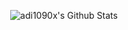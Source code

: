 <!-- List Of Websites-->
[archcraft]: https://archcraft.io
[archcrafts]: https://github.com/archcraft-os
[twitter]: https://www.twitter.com/adi1090x
[reddit]: https://www.reddit.com/user/adi1090x
[github]: https://www.github.com/adi1090x
[gmail]: mailto:adi1090x@gmail.com
[bmac]: https://www.buymeacoffee.com/adi1090x
[ko-fi]: https://ko-fi.com/adi1090x
[paypal]: https://www.paypal.com/cgi-bin/webscr?cmd=_s-xclick&hosted_button_id=U3VK2SSVQWAPN

<p align="center">
  <img alt="adi1090x's Github Stats" src="https://github-readme-stats.vercel.app/api?username=adi1090x&show_icons=true&include_all_commits=true&hide_border=true" />
<!--  <img alt="profile pic" width="195px" src="https://avatars2.githubusercontent.com/u/26059688?s=460&u=d41b000a62eab50d000c3da604d151cec27bd850&v=4" />  -->
<!--  <img src="https://github-readme-stats.anuraghazra1.vercel.app/api/top-langs/?username=adi1090x&hide=ruby,perl&hide_border=true" />  -->
</p>

#

<!--
### Like my work?

[<img align="left" alt="adi1090x" width="32px" src="https://raw.githubusercontent.com/adi1090x/files/master/other/1.png" />][bmac]
[<img align="left" alt="adi1090x" width="32px" src="https://raw.githubusercontent.com/adi1090x/files/master/other/2.png" />][ko-fi]
[<img align="left" alt="adi1090x" width="32px" src="https://raw.githubusercontent.com/adi1090x/files/master/other/3.png" />][paypal]
-->
